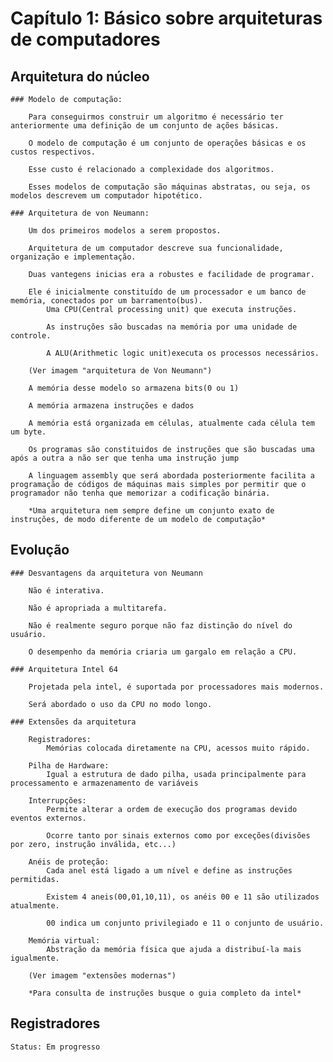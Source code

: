 # Capítulo 1: Básico sobre arquiteturas de computadores

## Arquitetura do núcleo

	### Modelo de computação:

		Para conseguirmos construir um algoritmo é necessário ter anteriormente uma definição de um conjunto de ações básicas.

		O modelo de computação é um conjunto de operações básicas e os custos respectivos.

		Esse custo é relacionado a complexidade dos algoritmos.

		Esses modelos de computação são máquinas abstratas, ou seja, os modelos descrevem um computador hipotético.

	### Arquitetura de von Neumann:
	
		Um dos primeiros modelos a serem propostos.

		Arquitetura de um computador descreve sua funcionalidade, organização e implementação.

		Duas vantegens inicias era a robustes e facilidade de programar.

		Ele é inicialmente constituído de um processador e um banco de memória, conectados por um barramento(bus).
			Uma CPU(Central processing unit) que executa instruções.

			As instruções são buscadas na memória por uma unidade de controle.

			A ALU(Arithmetic logic unit)executa os processos necessários.

		(Ver imagem "arquitetura de Von Neumann")

		A memória desse modelo so armazena bits(0 ou 1)

		A memória armazena instruções e dados

		A memória está organizada em células, atualmente cada célula tem um byte.

		Os programas são constituidos de instruções que são buscadas uma após a outra a não ser que tenha uma instrução jump

		A linguagem assembly que será abordada posteriormente facilita a programação de códigos de máquinas mais simples por permitir que o programador não tenha que memorizar a codificação binária.

		*Uma arquitetura nem sempre define um conjunto exato de instruções, de modo diferente de um modelo de computação*

## Evolução

	### Desvantagens da arquitetura von Neumann

		Não é interativa.

		Não é apropriada a multitarefa.

		Não é realmente seguro porque não faz distinção do nível do usuário.

		O desempenho da memória criaria um gargalo em relação a CPU.

	### Arquitetura Intel 64

		Projetada pela intel, é suportada por processadores mais modernos.

		Será abordado o uso da CPU no modo longo.

	### Extensões da arquitetura

		Registradores:
			Memórias colocada diretamente na CPU, acessos muito rápido.

		Pilha de Hardware:
			Igual a estrutura de dado pilha, usada principalmente para processamento e armazenamento de variáveis

		Interrupções:
			Permite alterar a ordem de execução dos programas devido eventos externos.

			Ocorre tanto por sinais externos como por exceções(divisões por zero, instrução inválida, etc...)

		Anéis de proteção:
			Cada anel está ligado a um nível e define as instruções permitidas.

			Existem 4 aneis(00,01,10,11), os anéis 00 e 11 são utilizados atualmente.

			00 indica um conjunto privilegiado e 11 o conjunto de usuário.

		Memória virtual:
			Abstração da memória física que ajuda a distribuí-la mais igualmente.

		(Ver imagem "extensões modernas")

		*Para consulta de instruções busque o guia completo da intel*

## Registradores

	Status: Em progresso
